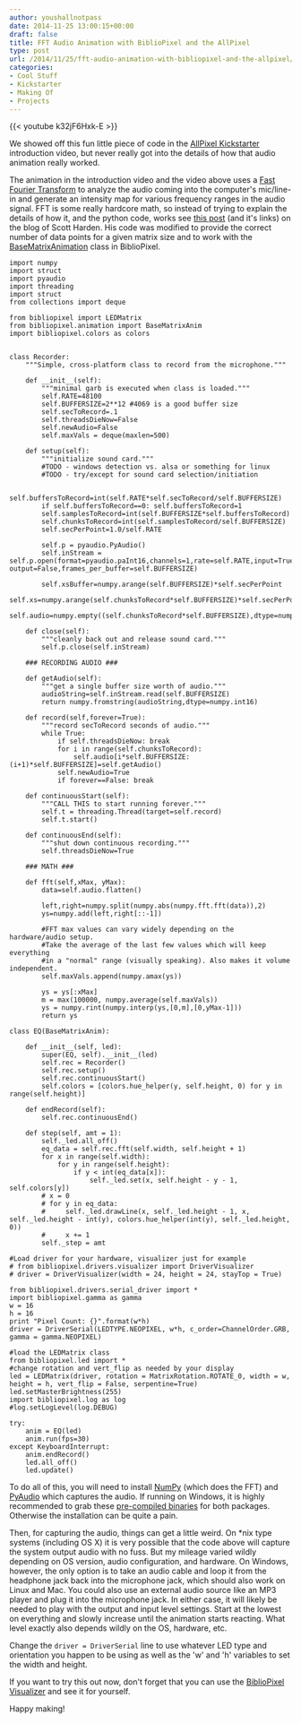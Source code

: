 ```yaml
---
author: youshallnotpass
date: 2014-11-25 13:00:15+00:00
draft: false
title: FFT Audio Animation with BiblioPixel and the AllPixel
type: post
url: /2014/11/25/fft-audio-animation-with-bibliopixel-and-the-allpixel/
categories:
- Cool Stuff
- Kickstarter
- Making Of
- Projects
---
```


{{< youtube k32jF6Hxk-E >}}

We showed off this fun little piece of code in the [AllPixel Kickstarter](https://www.kickstarter.com/projects/1101128588/allpixel-usb-interface-for-all-your-led-needs/) introduction video, but never really got into the details of how that audio animation really worked.

The animation in the introduction video and the video above uses a [Fast Fourier Transform](http://en.wikipedia.org/wiki/Fast_Fourier_transform) to analyze the audio coming into the computer's mic/line-in and generate an intensity map for various frequency ranges in the audio signal. FFT is some really hardcore math, so instead of trying to explain the details of how it, and the python code, works see [this post](http://www.swharden.com/blog/2013-05-09-realtime-fft-audio-visualization-with-python/) (and it's links) on the blog of Scott Harden. His code was modified to provide the correct number of data points for a given matrix size and to work with the [BaseMatrixAnimation](https://github.com/ManiacalLabs/BiblioPixel/wiki/Animations#class-basematrixanim) class in BiblioPixel.




    import numpy
    import struct
    import pyaudio
    import threading
    import struct
    from collections import deque

    from bibliopixel import LEDMatrix
    from bibliopixel.animation import BaseMatrixAnim
    import bibliopixel.colors as colors


    class Recorder:
        """Simple, cross-platform class to record from the microphone."""

        def __init__(self):
            """minimal garb is executed when class is loaded."""
            self.RATE=48100
            self.BUFFERSIZE=2**12 #4069 is a good buffer size
            self.secToRecord=.1
            self.threadsDieNow=False
            self.newAudio=False
            self.maxVals = deque(maxlen=500)

        def setup(self):
            """initialize sound card."""
            #TODO - windows detection vs. alsa or something for linux
            #TODO - try/except for sound card selection/initiation

            self.buffersToRecord=int(self.RATE*self.secToRecord/self.BUFFERSIZE)
            if self.buffersToRecord==0: self.buffersToRecord=1
            self.samplesToRecord=int(self.BUFFERSIZE*self.buffersToRecord)
            self.chunksToRecord=int(self.samplesToRecord/self.BUFFERSIZE)
            self.secPerPoint=1.0/self.RATE

            self.p = pyaudio.PyAudio()
            self.inStream = self.p.open(format=pyaudio.paInt16,channels=1,rate=self.RATE,input=True, output=False,frames_per_buffer=self.BUFFERSIZE)

            self.xsBuffer=numpy.arange(self.BUFFERSIZE)*self.secPerPoint
            self.xs=numpy.arange(self.chunksToRecord*self.BUFFERSIZE)*self.secPerPoint
            self.audio=numpy.empty((self.chunksToRecord*self.BUFFERSIZE),dtype=numpy.int16)

        def close(self):
            """cleanly back out and release sound card."""
            self.p.close(self.inStream)

        ### RECORDING AUDIO ###

        def getAudio(self):
            """get a single buffer size worth of audio."""
            audioString=self.inStream.read(self.BUFFERSIZE)
            return numpy.fromstring(audioString,dtype=numpy.int16)

        def record(self,forever=True):
            """record secToRecord seconds of audio."""
            while True:
                if self.threadsDieNow: break
                for i in range(self.chunksToRecord):
                    self.audio[i*self.BUFFERSIZE:(i+1)*self.BUFFERSIZE]=self.getAudio()
                self.newAudio=True
                if forever==False: break

        def continuousStart(self):
            """CALL THIS to start running forever."""
            self.t = threading.Thread(target=self.record)
            self.t.start()

        def continuousEnd(self):
            """shut down continuous recording."""
            self.threadsDieNow=True

        ### MATH ###

        def fft(self,xMax, yMax):
            data=self.audio.flatten()

            left,right=numpy.split(numpy.abs(numpy.fft.fft(data)),2)
            ys=numpy.add(left,right[::-1])

            #FFT max values can vary widely depending on the hardware/audio setup.
            #Take the average of the last few values which will keep everything
            #in a "normal" range (visually speaking). Also makes it volume independent.
            self.maxVals.append(numpy.amax(ys))

            ys = ys[:xMax]
            m = max(100000, numpy.average(self.maxVals))
            ys = numpy.rint(numpy.interp(ys,[0,m],[0,yMax-1]))
            return ys

    class EQ(BaseMatrixAnim):

        def __init__(self, led):
            super(EQ, self).__init__(led)
            self.rec = Recorder()
            self.rec.setup()
            self.rec.continuousStart()
            self.colors = [colors.hue_helper(y, self.height, 0) for y in range(self.height)]

        def endRecord(self):
            self.rec.continuousEnd()

        def step(self, amt = 1):
            self._led.all_off()
            eq_data = self.rec.fft(self.width, self.height + 1)
            for x in range(self.width):
                for y in range(self.height):
                    if y < int(eq_data[x]):
                        self._led.set(x, self.height - y - 1, self.colors[y])
            # x = 0
            # for y in eq_data:
            #     self._led.drawLine(x, self._led.height - 1, x, self._led.height - int(y), colors.hue_helper(int(y), self._led.height, 0))
            #     x += 1
            self._step = amt

    #Load driver for your hardware, visualizer just for example
    # from bibliopixel.drivers.visualizer import DriverVisualizer
    # driver = DriverVisualizer(width = 24, height = 24, stayTop = True)

    from bibliopixel.drivers.serial_driver import *
    import bibliopixel.gamma as gamma
    w = 16
    h = 16
    print "Pixel Count: {}".format(w*h)
    driver = DriverSerial(LEDTYPE.NEOPIXEL, w*h, c_order=ChannelOrder.GRB, gamma = gamma.NEOPIXEL)

    #load the LEDMatrix class
    from bibliopixel.led import *
    #change rotation and vert_flip as needed by your display
    led = LEDMatrix(driver, rotation = MatrixRotation.ROTATE_0, width = w, height = h, vert_flip = False, serpentine=True)
    led.setMasterBrightness(255)
    import bibliopixel.log as log
    #log.setLogLevel(log.DEBUG)

    try:
        anim = EQ(led)
        anim.run(fps=30)
    except KeyboardInterrupt:
        anim.endRecord()
        led.all_off()
        led.update()




To do all of this, you will need to install [NumPy](http://www.numpy.org/) (which does the FFT) and [PyAudio](http://people.csail.mit.edu/hubert/pyaudio/) which captures the audio. If running on Windows, it is highly recommended to grab these [pre-compiled binaries](http://www.lfd.uci.edu/~gohlke/pythonlibs/) for both packages. Otherwise the installation can be quite a pain.

Then, for capturing the audio, things can get a little weird. On *nix type systems (including OS X) it is very possible that the code above will capture the system output audio with no fuss. But my mileage varied wildly depending on OS version, audio configuration, and hardware. On Windows, however, the only option is to take an audio cable and loop it from the headphone jack back into the microphone jack, which should also work on Linux and Mac. You could also use an external audio source like an MP3 player and plug it into the microphone jack. In either case, it will likely be needed to play with the output and input level settings. Start at the lowest on everything and slowly increase until the animation starts reacting. What level exactly also depends wildly on the OS, hardware, etc.

Change the `driver = DriverSerial` line to use whatever LED type and orientation you happen to be using as well as the 'w' and 'h' variables to set the width and height.

If you want to try this out now, don't forget that you can use the [BiblioPixel Visualizer](https://www.kickstarter.com/projects/1101128588/allpixel-usb-interface-for-all-your-led-needs/posts/1050419) and see it for yourself.

Happy making!
